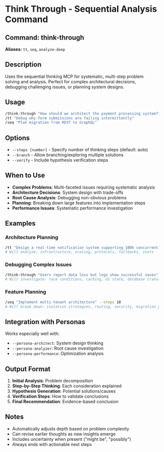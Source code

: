 # Think Through - Sequential Analysis Command

## Command: think-through
**Aliases:** `tt`, `seq`, `analyze-deep`

## Description
Uses the sequential thinking MCP for systematic, multi-step problem solving and analysis. Perfect for complex architectural decisions, debugging challenging issues, or planning system designs.

## Usage
```bash
/think-through "How should we architect the payment processing system?"
/tt "Debug why form submissions are failing intermittently"
/seq "Plan migration from REST to GraphQL"
```

## Options
- `--steps [number]` - Specify number of thinking steps (default: auto)
- `--branch` - Allow branching/exploring multiple solutions
- `--verify` - Include hypothesis verification steps

## When to Use
- **Complex Problems**: Multi-faceted issues requiring systematic analysis
- **Architecture Decisions**: System design with trade-offs
- **Root Cause Analysis**: Debugging non-obvious problems
- **Planning**: Breaking down large features into implementation steps
- **Performance Issues**: Systematic performance investigation

## Examples

### Architecture Planning
```bash
/tt "Design a real-time notification system supporting 100k concurrent users"
# Will analyze: infrastructure, scaling, protocols, fallbacks, costs
```

### Debugging Complex Issues
```bash
/think-through "Users report data loss but logs show successful saves"
# Will investigate: race conditions, caching, UI state, database transactions
```

### Feature Planning
```bash
/seq "Implement multi-tenant architecture" --steps 10
# Will break down: isolation strategies, routing, security, migration plan
```

## Integration with Personas
Works especially well with:
- `--persona-architect`: System design thinking
- `--persona-analyzer`: Root cause investigation
- `--persona-performance`: Optimization analysis

## Output Format
1. **Initial Analysis**: Problem decomposition
2. **Step-by-Step Thinking**: Each consideration explained
3. **Hypothesis Generation**: Potential solutions/causes
4. **Verification Steps**: How to validate conclusions
5. **Final Recommendation**: Evidence-based conclusion

## Notes
- Automatically adjusts depth based on problem complexity
- Can revise earlier thoughts as new insights emerge
- Includes uncertainty when present ("might be", "possibly")
- Always ends with actionable next steps

